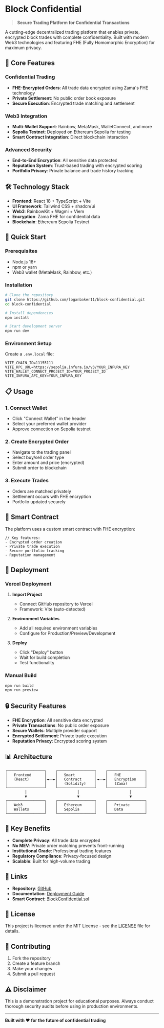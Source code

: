 # Block Confidential

> **Secure Trading Platform for Confidential Transactions**

A cutting-edge decentralized trading platform that enables private, encrypted block trades with complete confidentiality. Built with modern Web3 technologies and featuring FHE (Fully Homomorphic Encryption) for maximum privacy.

## 🔐 Core Features

### **Confidential Trading**
- **FHE-Encrypted Orders**: All trade data encrypted using Zama's FHE technology
- **Private Settlement**: No public order book exposure
- **Secure Execution**: Encrypted trade matching and settlement

### **Web3 Integration**
- **Multi-Wallet Support**: Rainbow, MetaMask, WalletConnect, and more
- **Sepolia Testnet**: Deployed on Ethereum Sepolia for testing
- **Smart Contract Integration**: Direct blockchain interaction

### **Advanced Security**
- **End-to-End Encryption**: All sensitive data protected
- **Reputation System**: Trust-based trading with encrypted scoring
- **Portfolio Privacy**: Private balance and trade history tracking

## 🛠️ Technology Stack

- **Frontend**: React 18 + TypeScript + Vite
- **UI Framework**: Tailwind CSS + shadcn/ui
- **Web3**: RainbowKit + Wagmi + Viem
- **Encryption**: Zama FHE for confidential data
- **Blockchain**: Ethereum Sepolia Testnet

## 🚀 Quick Start

### Prerequisites
- Node.js 18+ 
- npm or yarn
- Web3 wallet (MetaMask, Rainbow, etc.)

### Installation

```bash
# Clone the repository
git clone https://github.com/loganbaker11/block-confidential.git
cd block-confidential

# Install dependencies
npm install

# Start development server
npm run dev
```

### Environment Setup

Create a `.env.local` file:

```env
VITE_CHAIN_ID=11155111
VITE_RPC_URL=https://sepolia.infura.io/v3/YOUR_INFURA_KEY
VITE_WALLET_CONNECT_PROJECT_ID=YOUR_PROJECT_ID
VITE_INFURA_API_KEY=YOUR_INFURA_KEY
```

## 📋 Usage

### 1. Connect Wallet
- Click "Connect Wallet" in the header
- Select your preferred wallet provider
- Approve connection on Sepolia testnet

### 2. Create Encrypted Order
- Navigate to the trading panel
- Select buy/sell order type
- Enter amount and price (encrypted)
- Submit order to blockchain

### 3. Execute Trades
- Orders are matched privately
- Settlement occurs with FHE encryption
- Portfolio updated securely

## 🔧 Smart Contract

The platform uses a custom smart contract with FHE encryption:

```solidity
// Key features:
- Encrypted order creation
- Private trade execution  
- Secure portfolio tracking
- Reputation management
```

## 🚀 Deployment

### Vercel Deployment

1. **Import Project**
   - Connect GitHub repository to Vercel
   - Framework: Vite (auto-detected)

2. **Environment Variables**
   - Add all required environment variables
   - Configure for Production/Preview/Development

3. **Deploy**
   - Click "Deploy" button
   - Wait for build completion
   - Test functionality

### Manual Build

```bash
npm run build
npm run preview
```

## 🔒 Security Features

- **FHE Encryption**: All sensitive data encrypted
- **Private Transactions**: No public order exposure
- **Secure Wallets**: Multiple provider support
- **Encrypted Settlement**: Private trade execution
- **Reputation Privacy**: Encrypted scoring system

## 📊 Architecture

```
┌─────────────────┐    ┌─────────────────┐    ┌─────────────────┐
│   Frontend      │    │   Smart         │    │   FHE           │
│   (React)       │◄──►│   Contract      │◄──►│   Encryption    │
│                 │    │   (Solidity)    │    │   (Zama)        │
└─────────────────┘    └─────────────────┘    └─────────────────┘
         │                       │                       │
         ▼                       ▼                       ▼
┌─────────────────┐    ┌─────────────────┐    ┌─────────────────┐
│   Web3          │    │   Ethereum      │    │   Private       │
│   Wallets       │    │   Sepolia       │    │   Data          │
└─────────────────┘    └─────────────────┘    └─────────────────┘
```

## 🎯 Key Benefits

- **Complete Privacy**: All trade data encrypted
- **No MEV**: Private order matching prevents front-running
- **Institutional Grade**: Professional trading features
- **Regulatory Compliance**: Privacy-focused design
- **Scalable**: Built for high-volume trading

## 🔗 Links

- **Repository**: [GitHub](https://github.com/loganbaker11/block-confidential)
- **Documentation**: [Deployment Guide](./DEPLOYMENT.md)
- **Smart Contract**: [BlockConfidential.sol](./contracts/BlockConfidential.sol)

## 📝 License

This project is licensed under the MIT License - see the [LICENSE](LICENSE) file for details.

## 🤝 Contributing

1. Fork the repository
2. Create a feature branch
3. Make your changes
4. Submit a pull request

## ⚠️ Disclaimer

This is a demonstration project for educational purposes. Always conduct thorough security audits before using in production environments.

---

**Built with ❤️ for the future of confidential trading**